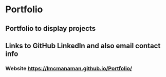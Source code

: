 # Portfolio

## Portfolio to display projects

## Links to GitHub LinkedIn and also email contact info

### Website https://lmcmanaman.github.io/Portfolio/
